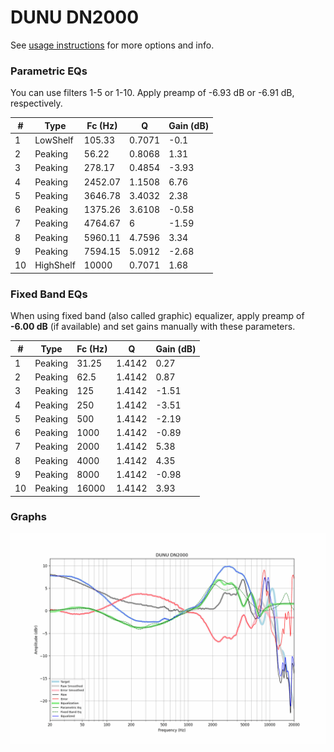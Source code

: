 # DUNU DN2000
See [usage instructions](https://github.com/jaakkopasanen/AutoEq#usage) for more options and info.

### Parametric EQs
You can use filters 1-5 or 1-10. Apply preamp of -6.93 dB or -6.91 dB, respectively.

|   # | Type      |   Fc (Hz) |      Q |   Gain (dB) |
|-----|-----------|-----------|--------|-------------|
|   1 | LowShelf  |    105.33 | 0.7071 |       -0.1  |
|   2 | Peaking   |     56.22 | 0.8068 |        1.31 |
|   3 | Peaking   |    278.17 | 0.4854 |       -3.93 |
|   4 | Peaking   |   2452.07 | 1.1508 |        6.76 |
|   5 | Peaking   |   3646.78 | 3.4032 |        2.38 |
|   6 | Peaking   |   1375.26 | 3.6108 |       -0.58 |
|   7 | Peaking   |   4764.67 | 6      |       -1.59 |
|   8 | Peaking   |   5960.11 | 4.7596 |        3.34 |
|   9 | Peaking   |   7594.15 | 5.0912 |       -2.68 |
|  10 | HighShelf |  10000    | 0.7071 |        1.68 |

### Fixed Band EQs
When using fixed band (also called graphic) equalizer, apply preamp of **-6.00 dB** (if available) and set gains manually with these parameters.

|   # | Type    |   Fc (Hz) |      Q |   Gain (dB) |
|-----|---------|-----------|--------|-------------|
|   1 | Peaking |     31.25 | 1.4142 |        0.27 |
|   2 | Peaking |     62.5  | 1.4142 |        0.87 |
|   3 | Peaking |    125    | 1.4142 |       -1.51 |
|   4 | Peaking |    250    | 1.4142 |       -3.51 |
|   5 | Peaking |    500    | 1.4142 |       -2.19 |
|   6 | Peaking |   1000    | 1.4142 |       -0.89 |
|   7 | Peaking |   2000    | 1.4142 |        5.38 |
|   8 | Peaking |   4000    | 1.4142 |        4.35 |
|   9 | Peaking |   8000    | 1.4142 |       -0.98 |
|  10 | Peaking |  16000    | 1.4142 |        3.93 |

### Graphs
![](./DUNU%20DN2000.png)

